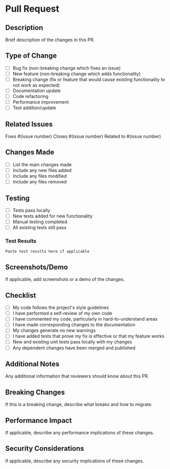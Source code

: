 # Pull Request

## Description
Brief description of the changes in this PR.

## Type of Change
- [ ] Bug fix (non-breaking change which fixes an issue)
- [ ] New feature (non-breaking change which adds functionality)
- [ ] Breaking change (fix or feature that would cause existing functionality to not work as expected)
- [ ] Documentation update
- [ ] Code refactoring
- [ ] Performance improvement
- [ ] Test addition/update

## Related Issues
Fixes #(issue number)
Closes #(issue number)
Related to #(issue number)

## Changes Made
- [ ] List the main changes made
- [ ] Include any new files added
- [ ] Include any files modified
- [ ] Include any files removed

## Testing
- [ ] Tests pass locally
- [ ] New tests added for new functionality
- [ ] Manual testing completed
- [ ] All existing tests still pass

### Test Results
```
Paste test results here if applicable
```

## Screenshots/Demo
If applicable, add screenshots or a demo of the changes.

## Checklist
- [ ] My code follows the project's style guidelines
- [ ] I have performed a self-review of my own code
- [ ] I have commented my code, particularly in hard-to-understand areas
- [ ] I have made corresponding changes to the documentation
- [ ] My changes generate no new warnings
- [ ] I have added tests that prove my fix is effective or that my feature works
- [ ] New and existing unit tests pass locally with my changes
- [ ] Any dependent changes have been merged and published

## Additional Notes
Any additional information that reviewers should know about this PR.

## Breaking Changes
If this is a breaking change, describe what breaks and how to migrate.

## Performance Impact
If applicable, describe any performance implications of these changes.

## Security Considerations
If applicable, describe any security implications of these changes.
